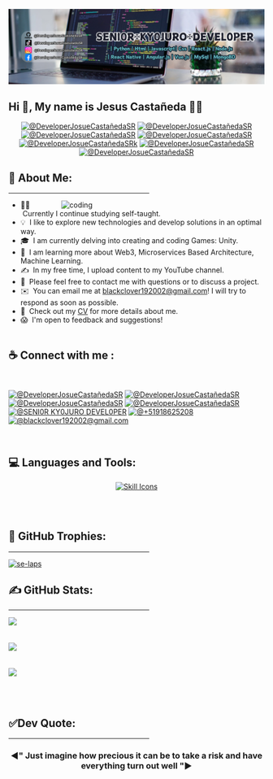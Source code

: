 ![Aditya Vikram Singh Banner](https://github.com/JosueCColcasDesarrollador/JosueCColcasDesarrollador/blob/main/Portada.png)

## Hi 👋, My name is Jesus Castañeda 👩‍💻

<p align="center">
  <a href="https://candida-noronha.web.app/" target="_blank"><img src="https://img.icons8.com/bubbles/50/000000/web.png" alt="@DeveloperJosueCastañedaSR"/></a>
	<a href="mailto:blackclover192002@gmail.com" target="_blank"><img src="https://img.icons8.com/bubbles/50/000000/gmail.png" alt="@DeveloperJosueCastañedaSR"/></a>
	<a href="https://github.com/JosueCColcasDesarrollador" target="_blank"><img src="https://img.icons8.com/bubbles/50/000000/github.png" alt="@DeveloperJosueCastañedaSR"/></a>
	<a href="https://www.linkedin.com/in/jesús-josué-castañeda-colcas-9a73a5312" target="_blank"><img src="https://img.icons8.com/bubbles/50/000000/linkedin.png" alt="@DeveloperJosueCastañedaSR"/></a>
	<a href="https://www.facebook.com/candida.noronha.77" target="_blank"><img src="https://img.icons8.com/bubbles/50/000000/facebook-new.png" alt="@DeveloperJosueCastañedaSRk"/></a>
	<a href="https://instagram.com/candyyyy__18" target="_blank"><img src="https://img.icons8.com/bubbles/50/000000/instagram.png" alt="@DeveloperJosueCastañedaSR"/></a>
	<a href="https://www.youtube.com/@SENI0R_KY0JURO_DEVEL0PER" target="_blank"><img src="https://img.icons8.com/bubbles/50/000000/youtube.png" alt="@DeveloperJosueCastañedaSR"/></a>
</p>

<h2 align="left">💫 About Me:</h2>
<hr size="2" width="55%" color="yellow">  
<img align="right" alt="coding" width="400" src="https://cdn.dribbble.com/users/2131993/screenshots/4948736/media/45dceb640723d72436c427add7966cf8.gif"> 

- 👨‍💻 &nbsp;Currently I continue studying self-taught.
- 💡 &nbsp;I like to explore new technologies and develop solutions in an optimal way.
- 🎓 &nbsp;I am currently delving into creating and coding Games: Unity.
- 🌱 &nbsp;I am learning more about Web3, Microservices Based Architecture, Machine Learning.
- ✍️ &nbsp;In my free time, I upload content to my YouTube channel.
- 💬 &nbsp;Please feel free to contact me with questions or to discuss a project.
- ✉️ &nbsp;You can email me at blackclover192002@gmail.com! I will try to respond as soon as possible.
- 📄 &nbsp;Check out my [CV](https://onedrive.live.com/?authkey=%21AKntgUe4LOwU4xA&id=2C11D5C642133C04%213605&cid=2C11D5C642133C04&parId=root&parQt=sharedby&o=OneUp) for more details about me.
- 😱 &nbsp;I'm open to feedback and suggestions!
<br><br>

## ☕ Connect with me :

<br>

[![@DeveloperJosueCastañedaSR](https://img.icons8.com/fluency/48/000000/instagram-new.png "@DeveloperJosueCastañedaSR")](https://www.instagram.com/anushkawijegoonawardana97/) 
[![@DeveloperJosueCastañedaSR](https://img.icons8.com/fluency/48/000000/facebook.png "@DeveloperJosueCastañedaSR")](https://www.facebook.com/AnushkaWijegoonawardana97) 
[![@DeveloperJosueCastañedaSR](https://img.icons8.com/fluency/48/000000/linkedin.png "@DeveloperJosueCastañedaSR")](https://www.linkedin.com/in/jesús-josué-castañeda-colcas-9a73a5312) 
[![@DeveloperJosueCastañedaSR](https://img.icons8.com/fluency/48/000000/tiktok.png "@DeveloperJosueCastañedaSR")](https://www.linkedin.com/in/anushkawijegoonawardana97/) 
[![@SENI0R KY0JURO DEVEL0PER](https://img.icons8.com/fluency/48/000000/youtube.png "@SENI0R KY0JURO DEVEL0PER")](https://www.youtube.com/@SENI0R_KY0JURO_DEVEL0PER) 
[![@+51918625208](https://img.icons8.com/fluency/48/000000/phone-disconnected.png "@+51918625208")](tel:+51918625208) 
[![@blackclover192002@gmail.com](https://img.icons8.com/fluency/48/000000/apple-mail.png "@blackclover192002@gmail.com")](blackclover192002@gmail.com)

<br>

<h2 align="left">💻 Languages and Tools:</h2>
<p align="center">
<a href="https://skillicons.dev">
<img src="https://skillicons.dev/icons?i=angular,aws,azure,blender,bootstrap,c,cs,cpp,cmake,dart,linkedin,nodejs,vscode,visualstudio,debian,django,dotnet,express,firebase,flask,flutter,gcp,git,github,githubactions,gitlab,gradle,idea,java,react,html,css,js,jquery,kali,kotlin,laravel,linux,matlab,mongodb,mysql,nestjs,nextjs,nodejs,npm,php,postman,py,r,react,sqlite,selenium,swift,tailwind,tensorflow,ubuntu,unity,unrealengine,vue,yarn,figma&theme=dark&perline=13" alt="Skill Icons" />
</a>
</p>

<br><br>
<h2 align="left">🌟 GitHub Trophies:</h2>
<hr size="2" width="55%" color="yellow"> 
<p align="left"> <a href="https://github.com/ryo-ma/github-profile-trophy"><img src="https://github-profile-trophy.vercel.app/?username=se-laps&theme=radical&no-frame=false&no-bg=true&margin-w=6" alt="se-laps" /></a> </p>

<h2 align="left">✍ GitHub Stats:</h2>
<hr size="2" width="55%" color="yellow"> 

![](https://github-readme-stats.vercel.app/api/top-langs/?username=SE-LAPS&theme=dark&hide_border=false&include_all_commits=true&count_private=true&layout=compact)</p>
<br>
![](https://github-readme-stats.vercel.app/api?username=SE-LAPS&theme=dark&hide_border=false&include_all_commits=true&count_private=true)</p>
<br>
![](https://github-readme-streak-stats.herokuapp.com/?user=SE-LAPS&theme=dark&hide_border=false) 

<br><br>
<h2 align="left">✅Dev Quote:</h2>
<hr size="2" width="55%" color="yellow">
<h3 align="center";color:"yellow";>◀" Just imagine how precious it can be to take a risk and have everything turn out well "▶</h3>
<br>
